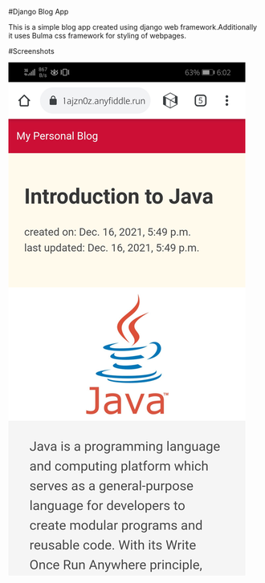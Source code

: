 #Django Blog App

This is a simple blog app created using django web framework.Additionally it uses Bulma css framework for styling of webpages.

#Screenshots

![Screenshot](https://github.com/jaisingh-js/screenshots/blob/main/django_blog/1.jpg)
